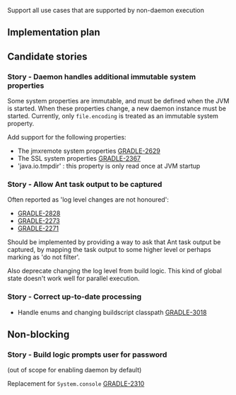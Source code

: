 
Support all use cases that are supported by non-daemon execution

## Implementation plan

## Candidate stories

### Story - Daemon handles additional immutable system properties

Some system properties are immutable, and must be defined when the JVM is started. When these properties change,
a new daemon instance must be started. Currently, only `file.encoding` is treated as an immutable system property.

Add support for the following properties:

- The jmxremote system properties [GRADLE-2629](https://issues.gradle.org/browse/GRADLE-2629)
- The SSL system properties [GRADLE-2367](https://issues.gradle.org/browse/GRADLE-2637)
- 'java.io.tmpdir' : this property is only read once at JVM startup

### Story - Allow Ant task output to be captured

Often reported as 'log level changes are not honoured':

- [GRADLE-2828](https://issues.gradle.org/browse/GRADLE-2828)
- [GRADLE-2273](https://issues.gradle.org/browse/GRADLE-2273)
- [GRADLE-2271](https://issues.gradle.org/browse/GRADLE-2271)

Should be implemented by providing a way to ask that Ant task output be captured, by mapping the task output to some higher level or perhaps marking as 'do not filter'.

Also deprecate changing the log level from build logic. This kind of global state doesn't work well for parallel execution.

### Story - Correct up-to-date processing

- Handle enums and changing buildscript classpath [GRADLE-3018](https://issues.gradle.org/browse/GRADLE-3018)

## Non-blocking

### Story - Build logic prompts user for password

(out of scope for enabling daemon by default)

Replacement for `System.console` [GRADLE-2310](https://issues.gradle.org/browse/GRADLE-2310)
